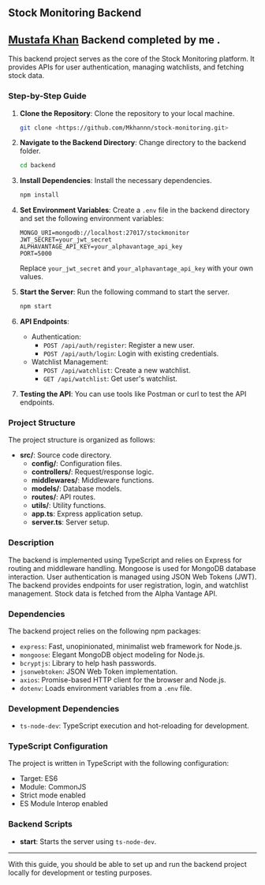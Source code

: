

## Stock Monitoring Backend

## [Mustafa Khan](https://github.com/Mkhannn/Mkhannn) Backend completed by me .

This backend project serves as the core of the Stock Monitoring platform. It provides APIs for user authentication, managing watchlists, and fetching stock data.

### Step-by-Step Guide

1. **Clone the Repository**: Clone the repository to your local machine.

    ```bash
    git clone <https://github.com/Mkhannn/stock-monitoring.git>
    ```

2. **Navigate to the Backend Directory**: Change directory to the backend folder.

    ```bash
    cd backend
    ```

3. **Install Dependencies**: Install the necessary dependencies.

    ```bash
    npm install
    ```

4. **Set Environment Variables**: Create a `.env` file in the backend directory and set the following environment variables:

    ```plaintext
    MONGO_URI=mongodb://localhost:27017/stockmonitor
    JWT_SECRET=your_jwt_secret
    ALPHAVANTAGE_API_KEY=your_alphavantage_api_key
    PORT=5000
    ```

    Replace `your_jwt_secret` and `your_alphavantage_api_key` with your own values.

5. **Start the Server**: Run the following command to start the server.

    ```bash
    npm start
    ```

6. **API Endpoints**:

    - Authentication:
        - `POST /api/auth/register`: Register a new user.
        - `POST /api/auth/login`: Login with existing credentials.
    - Watchlist Management:
        - `POST /api/watchlist`: Create a new watchlist.
        - `GET /api/watchlist`: Get user's watchlist.

7. **Testing the API**: You can use tools like Postman or curl to test the API endpoints.

### Project Structure

The project structure is organized as follows:

- **src/**: Source code directory.
  - **config/**: Configuration files.
  - **controllers/**: Request/response logic.
  - **middlewares/**: Middleware functions.
  - **models/**: Database models.
  - **routes/**: API routes.
  - **utils/**: Utility functions.
  - **app.ts**: Express application setup.
  - **server.ts**: Server setup.

### Description

The backend is implemented using TypeScript and relies on Express for routing and middleware handling. Mongoose is used for MongoDB database interaction. User authentication is managed using JSON Web Tokens (JWT). The backend provides endpoints for user registration, login, and watchlist management. Stock data is fetched from the Alpha Vantage API.

### Dependencies

The backend project relies on the following npm packages:

- `express`: Fast, unopinionated, minimalist web framework for Node.js.
- `mongoose`: Elegant MongoDB object modeling for Node.js.
- `bcryptjs`: Library to help hash passwords.
- `jsonwebtoken`: JSON Web Token implementation.
- `axios`: Promise-based HTTP client for the browser and Node.js.
- `dotenv`: Loads environment variables from a `.env` file.

### Development Dependencies

- `ts-node-dev`: TypeScript execution and hot-reloading for development.

### TypeScript Configuration

The project is written in TypeScript with the following configuration:

- Target: ES6
- Module: CommonJS
- Strict mode enabled
- ES Module Interop enabled

### Backend Scripts

- **start**: Starts the server using `ts-node-dev`.

---

With this guide, you should be able to set up and run the backend project locally for development or testing purposes.
